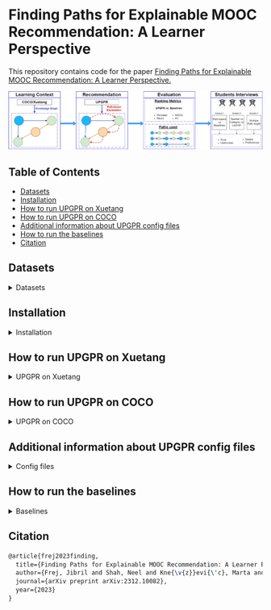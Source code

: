 # Finding Paths for Explainable MOOC Recommendation: A Learner Perspective<!-- omit from toc -->

This repository contains code for the paper [Finding Paths for Explainable MOOC Recommendation: A Learner Perspective.](https://arxiv.org/abs/2312.10082)

![Alt text](pipeline.jpg)

## Table of Contents<!-- omit from toc -->

- [Datasets](#datasets)
- [Installation](#installation)
- [How to run UPGPR on Xuetang](#how-to-run-upgpr-on-xuetang)
- [How to run UPGPR on COCO](#how-to-run-upgpr-on-coco)
- [Additional information about UPGPR config files](#additional-information-about-upgpr-config-files)
- [How to run the baselines](#how-to-run-the-baselines)
- [Citation](#citation)

## Datasets

<details>

<summary>Datasets</summary>

### Xuetang

Download Xuetang from [http://moocdata.cn/data/MOOCCube](http://moocdata.cn/data/MOOCCube), extract the file and place the MOOCCube folder in data/mooc/

We assume that you will have at least the following two folders:

- data/mooc/MOOCCube/entities/
- data/mooc/MOOCCube/relations/

### COCO

Get the coco dataset by contacting the authors of [COCO: Semantic-Enriched Collection of Online Courses at Scale with Experimental Use Cases](https://link.springer.com/chapter/10.1007/978-3-319-77712-2_133) by email. Extract the file and place it in data/coco/

You sould get one folder:

- data/coco/coco/

Note: Because you might get a more recent version of the dataset, some of the characteristics (number of learners, courses, etc... ) might be different.

</details>

## Installation

<details>

<summary>Installation</summary>

### Requirements

Python 3.10 is required.

We recommend using a conda environment, but feel free to use wahthever you are the most confortable with:

```bash
conda create -n upgpr python=3.10
conda activate upgpr
```

### Install required packages

```bash
pip install -r requirements.txt
```

If you intent to run the skill extractor on the coco datset, you will need to download en_core_web_lg:

```bash
python -m spacy download en_core_web_lg
```

</details>

## How to run UPGPR on Xuetang

<details>

<summary>UPGPR on Xuetang</summary>

### Process Xuetang's original files

```bash
python src/UPGPR/preprocess_mooc.py
```

After this process, all the files from MOOCCUbe have been standardized into the format needed by PGPR. The files are saved in the folder data/mooc/MOOCCube/processed_files.

We used the same file format as in the original PGPR repoisitory: [https://github.com/orcax/PGPR](https://github.com/orcax/PGPR).

### Xuetang's Dataset and Knowledge Graph creation

```bash
python src/UPGPR/make_dataset.py --config config/UPGPR/mooc.json
```

After this process, the files containing the train, validation and test sets and the Knowledge Graph have been created in tmp/mooc.

### Train the Xuetang's Knowledge Graph Embeddings

```bash
python src/UPGPR/train_transe_model.py --config config/UPGPR/mooc.json
```

The KG embeddings are saved in tmp/mooc.

### Train the RL agent on Xuetang

```bash
python src/UPGPR/train_agent.py --config config/UPGPR/mooc.json
```

The agent is saved in tmp/mooc.

### Evaluation on Xuetang

```bash
python src/UPGPR/test_agent.py --config config/UPGPR/mooc.json 
```

The results are saved in tmp/mooc.

</details>

## How to run UPGPR on COCO

<details>

<summary>UPGPR on COCO</summary>

### Extract the skills from COCO's course descriptions

```bash
python src/UPGPR/extract_skills.py
```

After this process, the files course_skill.csv and learner_skill.csv have been created in data/coco/coco

### Process coco's original files

```bash
python src/UPGPR/preprocess_coco.py 
```

After this process, all the files from coco have been standardized into the format needed by PGPR. The files are saved in the folder data/mooc/MOOCCube/processed_files.

We used the same file format as in the original PGPR repoisitory: [https://github.com/orcax/PGPR](https://github.com/orcax/PGPR).

### COCO's Dataset and Knowledge Graph creation

```bash
python src/UPGPR/make_dataset.py --config config/UPGPR/coco.json
```

After this process, the files containing the train, validation and test sets and the Knowledge Graph have been created in tmp/mooc.

### Train the COCO's Knowledge Graph Embeddings

```bash
python src/UPGPR/train_transe_model.py --config config/UPGPR/coco.json
```

The KG embeddings are saved in tmp/coco.

### Train the RL agent on COCO

```bash
python src/UPGPR/train_agent.py --config config/UPGPR/coco.json
```

The agent is saved in tmp/coco.

### Evaluation on COCO

```bash
python src/UPGPR/test_agent.py --config config/UPGPR/coco.json 
```

The results are saved in tmp/coco.

</details>

## Additional information about UPGPR config files

<details>

<summary>Config files</summary>

### Run original PGPR

To run the original PGPR, change the config files in config/UPGPR as follows:

- Set the "reward" attribute in "TRAIN_AGENT" and "TEST_AGENT" to "cosine".
- Set the "use_pattern" attribute in "TRAIN_AGENT" and "TEST_AGENT" to "true".
- Set the "max_path_len" attribute in "TRAIN_AGENT" and "TEST_AGENT" to 3.

To run UPGPR, change the config files in config/UPGPR as follows:

- Set the "reward" attribute in "TRAIN_AGENT" and "TEST_AGENT" to "binary_train".
- Set the "use_pattern" attribute in "TRAIN_AGENT" and "TEST_AGENT" to "false".
- Set the "max_path_len" attribute in "TRAIN_AGENT" and "TEST_AGENT" to an integer > 2
- If "max_path_len" has a value different than 3, change the value of the "topk" attribute in "TEST_AGENT" to list of the same length as "max_path_len".

</details>

## How to run the baselines

<details>

<summary>Baselines</summary>

### Process the files for Recbole

Process the Xuetang files for RecBole (requires data/mooc/MOOCCube/processed_files)

```bash
python src/baselines/format_moocube.py
```

After this process, all the files from coco have been standardized into the format needed by RecBole. The files are saved in the folder data/mooc/recbolemoocube.

We follow the same process for coco:

```bash
python src/baselines/format_coco.py
```

The files are saved in the folder data/coco/recbolecoco.

### Run the baselines

To run the baselines, choose a config file in config/baselines and run the following:

```bash
python src/baselines/baseline.py --config config/baselines/coco_Pop.yaml
```

This example runs the Pop baseline on the coco dataset.

You can ignore the warning "command line args [--config config/baselines/coco_Pop.yaml] will not be used in RecBole". The argument is used properly.

</details>

## Citation

```tex
@article{frej2023finding,
  title={Finding Paths for Explainable MOOC Recommendation: A Learner Perspective},
  author={Frej, Jibril and Shah, Neel and Kne{\v{z}}evi{\'c}, Marta and Nazaretsky, Tanya and K{\"a}ser, Tanja},
  journal={arXiv preprint arXiv:2312.10082},
  year={2023}
}
```
